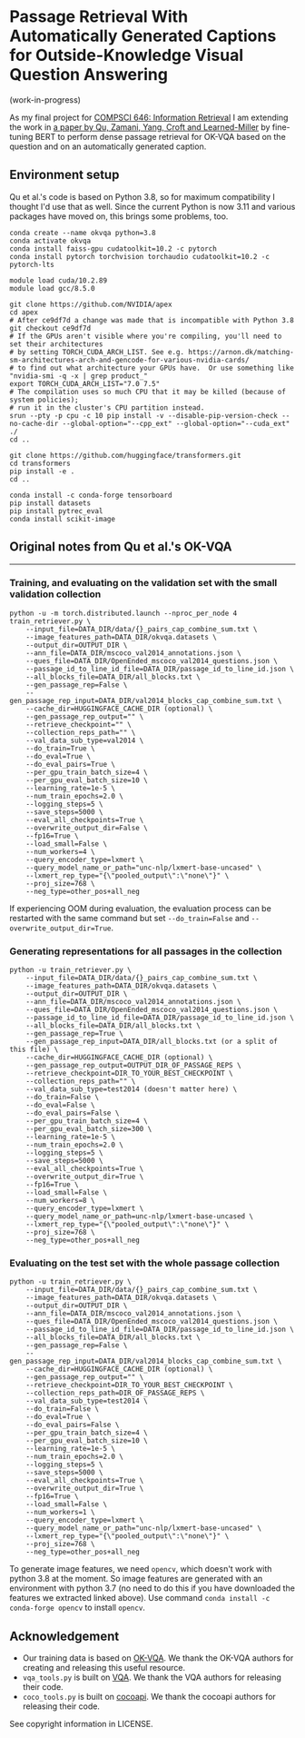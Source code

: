 # Passage Retrieval With Automatically Generated Captions for Outside-Knowledge Visual Question Answering

(work-in-progress)

As my final project for [COMPSCI 646: Information Retrieval](https://groups.cs.umass.edu/zamani/compsci-646-information-retrieval-fall-2022/)
I am extending the work in [a paper by Qu, Zamani, Yang, Croft and Learned-Miller](https://github.com/prdwb/okvqa-release) by fine-tuning BERT
to perform dense passage retrieval for OK-VQA based on the question and on an automatically generated caption.

## Environment setup
Qu et al.'s code is based on Python 3.8, so for maximum compatibility I thought I'd use that as well.
Since the current Python is now 3.11 and various packages have moved on, this brings some problems, too.
```
conda create --name okvqa python=3.8
conda activate okvqa
conda install faiss-gpu cudatoolkit=10.2 -c pytorch
conda install pytorch torchvision torchaudio cudatoolkit=10.2 -c pytorch-lts

module load cuda/10.2.89
module load gcc/8.5.0

git clone https://github.com/NVIDIA/apex
cd apex
# After ce9df7d a change was made that is incompatible with Python 3.8
git checkout ce9df7d
# If the GPUs aren't visible where you're compiling, you'll need to set their architectures
# by setting TORCH_CUDA_ARCH_LIST. See e.g. https://arnon.dk/matching-sm-architectures-arch-and-gencode-for-various-nvidia-cards/
# to find out what architecture your GPUs have.  Or use something like "nvidia-smi -q -x | grep product_"
export TORCH_CUDA_ARCH_LIST="7.0 7.5"
# The compilation uses so much CPU that it may be killed (because of system policies);
# run it in the cluster's CPU partition instead.
srun --pty -p cpu -c 10 pip install -v --disable-pip-version-check --no-cache-dir --global-option="--cpp_ext" --global-option="--cuda_ext" ./
cd ..

git clone https://github.com/huggingface/transformers.git
cd transformers
pip install -e .
cd ..

conda install -c conda-forge tensorboard
pip install datasets
pip install pytrec_eval
conda install scikit-image
```

## Original notes from Qu et al.'s OK-VQA

---

### Training, and evaluating on the validation set with the small validation collection
```
python -u -m torch.distributed.launch --nproc_per_node 4 train_retriever.py \
    --input_file=DATA_DIR/data/{}_pairs_cap_combine_sum.txt \
    --image_features_path=DATA_DIR/okvqa.datasets \
    --output_dir=OUTPUT_DIR \
    --ann_file=DATA_DIR/mscoco_val2014_annotations.json \
    --ques_file=DATA_DIR/OpenEnded_mscoco_val2014_questions.json \
    --passage_id_to_line_id_file=DATA_DIR/passage_id_to_line_id.json \
    --all_blocks_file=DATA_DIR/all_blocks.txt \
    --gen_passage_rep=False \
    --gen_passage_rep_input=DATA_DIR/val2014_blocks_cap_combine_sum.txt \
    --cache_dir=HUGGINGFACE_CACHE_DIR (optional) \
    --gen_passage_rep_output="" \
    --retrieve_checkpoint="" \
    --collection_reps_path="" \
    --val_data_sub_type=val2014 \
    --do_train=True \
    --do_eval=True \
    --do_eval_pairs=True \
    --per_gpu_train_batch_size=4 \
    --per_gpu_eval_batch_size=10 \
    --learning_rate=1e-5 \
    --num_train_epochs=2.0 \
    --logging_steps=5 \
    --save_steps=5000 \
    --eval_all_checkpoints=True \
    --overwrite_output_dir=False \
    --fp16=True \
    --load_small=False \
    --num_workers=4 \
    --query_encoder_type=lxmert \
    --query_model_name_or_path="unc-nlp/lxmert-base-uncased" \
    --lxmert_rep_type="{\"pooled_output\":\"none\"}" \
    --proj_size=768 \
    --neg_type=other_pos+all_neg
```

If experiencing OOM during evaluation, the evaluation process can be restarted with the same command but set `--do_train=False` and `--overwrite_output_dir=True`.

### Generating representations for all passages in the collection
```
python -u train_retriever.py \
    --input_file=DATA_DIR/data/{}_pairs_cap_combine_sum.txt \
    --image_features_path=DATA_DIR/okvqa.datasets \
    --output_dir=OUTPUT_DIR \
    --ann_file=DATA_DIR/mscoco_val2014_annotations.json \
    --ques_file=DATA_DIR/OpenEnded_mscoco_val2014_questions.json \
    --passage_id_to_line_id_file=DATA_DIR/passage_id_to_line_id.json \
    --all_blocks_file=DATA_DIR/all_blocks.txt \
    --gen_passage_rep=True \
    --gen_passage_rep_input=DATA_DIR/all_blocks.txt (or a split of this file) \
    --cache_dir=HUGGINGFACE_CACHE_DIR (optional) \
    --gen_passage_rep_output=OUTPUT_DIR_OF_PASSAGE_REPS \
    --retrieve_checkpoint=DIR_TO_YOUR_BEST_CHECKPOINT \
    --collection_reps_path="" \
    --val_data_sub_type=test2014 (doesn't matter here) \
    --do_train=False \
    --do_eval=False \
    --do_eval_pairs=False \
    --per_gpu_train_batch_size=4 \
    --per_gpu_eval_batch_size=300 \
    --learning_rate=1e-5 \
    --num_train_epochs=2.0 \
    --logging_steps=5 \
    --save_steps=5000 \
    --eval_all_checkpoints=True \
    --overwrite_output_dir=True \
    --fp16=True \
    --load_small=False \
    --num_workers=8 \
    --query_encoder_type=lxmert \
    --query_model_name_or_path=unc-nlp/lxmert-base-uncased \
    --lxmert_rep_type="{\"pooled_output\":\"none\"}" \
    --proj_size=768 \
    --neg_type=other_pos+all_neg
```

### Evaluating on the test set with the whole passage collection
```
python -u train_retriever.py \
    --input_file=DATA_DIR/data/{}_pairs_cap_combine_sum.txt \
    --image_features_path=DATA_DIR/okvqa.datasets \
    --output_dir=OUTPUT_DIR \
    --ann_file=DATA_DIR/mscoco_val2014_annotations.json \
    --ques_file=DATA_DIR/OpenEnded_mscoco_val2014_questions.json \
    --passage_id_to_line_id_file=DATA_DIR/passage_id_to_line_id.json \
    --all_blocks_file=DATA_DIR/all_blocks.txt \
    --gen_passage_rep=False \
    --gen_passage_rep_input=DATA_DIR/val2014_blocks_cap_combine_sum.txt \
    --cache_dir=HUGGINGFACE_CACHE_DIR (optional) \
    --gen_passage_rep_output="" \
    --retrieve_checkpoint=DIR_TO_YOUR_BEST_CHECKPOINT \
    --collection_reps_path=DIR_OF_PASSAGE_REPS \
    --val_data_sub_type=test2014 \
    --do_train=False \
    --do_eval=True \
    --do_eval_pairs=False \
    --per_gpu_train_batch_size=4 \
    --per_gpu_eval_batch_size=10 \
    --learning_rate=1e-5 \
    --num_train_epochs=2.0 \
    --logging_steps=5 \
    --save_steps=5000 \
    --eval_all_checkpoints=True \
    --overwrite_output_dir=True \
    --fp16=True \
    --load_small=False \
    --num_workers=1 \
    --query_encoder_type=lxmert \
    --query_model_name_or_path="unc-nlp/lxmert-base-uncased" \
    --lxmert_rep_type="{\"pooled_output\":\"none\"}" \
    --proj_size=768 \
    --neg_type=other_pos+all_neg
```



To generate image features, we need `opencv`, which doesn't work with python 3.8 at the moment. So image features are generated with an environment with python 3.7 (no need to do this if you have downloaded the features we extracted linked above). Use command `conda install -c conda-forge opencv` to install `opencv`.

## Acknowledgement
* Our training data is based on [OK-VQA](https://okvqa.allenai.org/index.html). We thank the OK-VQA authors for creating and releasing this useful resource.  
* `vqa_tools.py` is built on [VQA](https://github.com/GT-Vision-Lab/VQA). We thank the VQA authors for releasing their code.  
* `coco_tools.py` is built on [cocoapi](https://github.com/cocodataset/cocoapi). We thank the cocoapi authors for releasing their code.  

See copyright information in LICENSE.

